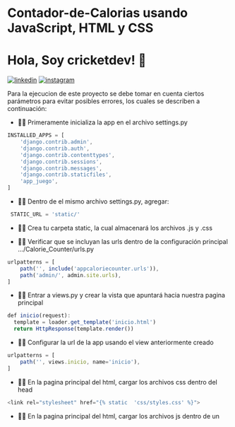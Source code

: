 # Contador-de-Calorias usando JavaScript, HTML y CSS
# Hola, Soy cricketdev! 👋
[![linkedin](https://img.shields.io/badge/linkedin-0A66C2?style=for-the-badge&logo=linkedin&logoColor=white)](https://www.linkedin.com/in/paul-alexander-pasaca-1a3b2b297)
[![instagram](https://img.shields.io/badge/Instagram-E4405F?style=for-the-badge&logo=instagram&logoColor=white)](https://www.instagram.com/paul_alex_p/)

Para la ejecucion de este proyecto se debe tomar en cuenta ciertos parámetros para evitar posibles errores, los cuales se describen a continuación:  

+ 👩‍💻 Primeramente inicializa la app en el archivo settings.py
```javascript
INSTALLED_APPS = [
    'django.contrib.admin',
    'django.contrib.auth',
    'django.contrib.contenttypes',
    'django.contrib.sessions',
    'django.contrib.messages',
    'django.contrib.staticfiles',
    'app_juego',
]
```

+ 👩‍💻 Dentro de el mismo archivo settings.py, agregar:
```javascript
 STATIC_URL = 'static/' 
```

+ 👩‍💻 Crea tu carpeta static, la cual almacenará los archivos .js y .css

+ 👩‍💻  Verificar que se incluyan las urls dentro de la configuración principal .../Calorie_Counter/urls.py

```javascript
urlpatterns = [
    path('', include('appcaloriecounter.urls')),
    path('admin/', admin.site.urls),
]

```
+ 👩‍💻  Entrar a views.py y crear la vista que apuntará hacia nuestra pagina principal 

```javascript
def inicio(request):
  template = loader.get_template('inicio.html')
  return HttpResponse(template.render())
```

+ 👩‍💻  Configurar la url de la app usando el view anteriormente creado  

```javascript
urlpatterns = [
    path('', views.inicio, name='inicio'),
] 

```
+ 👩‍💻  En la pagina principal del html, cargar los archivos css dentro del head   

```javascript
<link rel="stylesheet" href="{% static  'css/styles.css' %}">
```

+ 👩‍💻 En la pagina principal del html, cargar los archivos js dentro de un <script>   

```javascript
    <script src="{% static '/js/script.js' %} "></script>

```
## 🚀 Tecnologías
[![JAVASCRIPT](https://img.shields.io/badge/JavaScript-323330?style=for-the-badge&logo=javascript&logoColor=F7DF1E)]()
[![HMTL5](https://img.shields.io/badge/HTML5-E34F26?style=for-the-badge&logo=html5&logoColor=white)]()
[![DJANGO](https://img.shields.io/badge/Django-092E20?style=for-the-badge&logo=django&logoColor=green)]()

